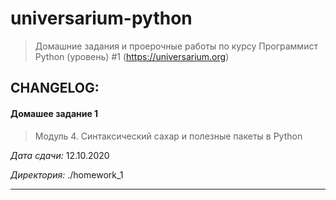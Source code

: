 # universarium-python
> Домашние задания и проерочные работы по курсу Программист Python (уровень) #1 (https://universarium.org)

## CHANGELOG:

#### Домашее задание 1
>Модуль 4. Синтаксический сахар и полезные пакеты в Python

*Дата сдачи:* 12.10.2020

*Директория:* ./homework_1
___